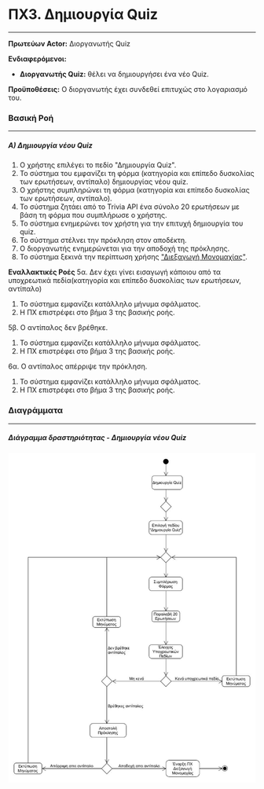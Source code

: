  # ΠΧ3. Δημιουργία Quiz
 ---
__Πρωτεύων Actor:__ Διοργανωτής Quiz

__Ενδιαφερόμενοι:__
- __Διοργανωτής Quiz:__ θέλει να δημιουργήσει ένα νέο Quiz.

__Προϋποθέσεις:__ Ο διοργανωτής έχει συνδεθεί επιτυχώς στο λογαριασμό του.

### Βασική Ροή
---
##### Α) Δημιουργία νέου Quiz
1. Ο χρήστης επιλέγει το πεδίο "Δημιουργία Quiz".
2. Το σύστημα του εμφανίζει τη φόρμα (κατηγορία και επίπεδο δυσκολίας των ερωτήσεων, αντίπαλο) δημιουργίας νέου quiz.
3. Ο χρήστης συμπληρώνει τη φόρμα (κατηγορία και επίπεδο δυσκολίας των ερωτήσεων, αντίπαλο).
4. Το σύστημα ζητάει από το Trivia API ένα σύνολο 20 ερωτήσεων με βάση τη φόρμα που συμπλήρωσε ο χρήστης.
5. Το σύστημα ενημερώνει τον χρήστη για την επιτυχή δημιουργία του quiz.
6. Το σύστημα στέλνει την πρόκληση στον αποδέκτη.
7. Ο διοργανωτής ενημερώνεται για την αποδοχή της πρόκλησης.
8. Το σύστημα ξεκινά την περίπτωση χρήσης ["Διεξαγωγή Μονομαχίας"](use-case-dual.md).

__Εναλλακτικές Ροές__
5α. Δεν έχει γίνει εισαγωγή κάποιου από τα υποχρεωτικά πεδία(κατηγορία και επίπεδο δυσκολίας των ερωτήσεων, αντίπαλο)
1. Το σύστημα εμφανίζει κατάλληλο μήνυμα σφάλματος.
2. Η ΠΧ επιστρέφει στο βήμα 3 της βασικής ροής.

5β. Ο αντίπαλος δεν βρέθηκε.
1. Το σύστημα εμφανίζει κατάλληλο μήνυμα σφάλματος.
2. Η ΠΧ επιστρέφει στο βήμα 3 της βασικής ροής.

6α. Ο αντίπαλος απέρριψε την πρόκληση.
1. Το σύστημα εμφανίζει κατάλληλο μήνυμα σφάλματος.
2. Η ΠΧ επιστρέφει στο βήμα 3 της βασικής ροής.

### Διαγράμματα
---
##### Διάγραμμα δραστηριότητας - Δημιουργία νέου Quiz
![activity_diagram_create_quiz](diagrams/activity_diagram_create_quiz.jpg "R2 Use Case Diagram")
